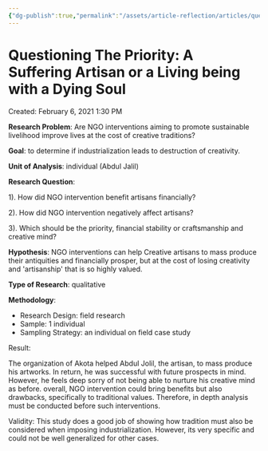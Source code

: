 ```yaml
---
{"dg-publish":true,"permalink":"/assets/article-reflection/articles/questioning-the-priority-a-suffering-artisan-or-a-living-being-with-a-dying-soul/"}
---
```


# Questioning The Priority: A Suffering Artisan or a Living being with a Dying Soul

Created: February 6, 2021 1:30 PM

**Research Problem**: Are NGO interventions aiming to promote sustainable livelihood improve lives at the cost of creative traditions?

**Goal**: to determine if industrialization leads to destruction of creativity.

**Unit of Analysis**: individual (Abdul Jalil)

**Research Question**:

1). How did NGO intervention benefit artisans financially?

2). How did NGO intervention negatively affect artisans?

3). Which should be the priority, financial stability or craftsmanship and creative mind?

**Hypothesis**: NGO interventions can help Creative artisans to mass produce their antiquities and financially prosper, but at the cost of losing creativity and 'artisanship' that is so highly valued.

**Type of Research**: qualitative

**Methodology**:

- Research Design: field research
- Sample: 1 individual
- Sampling Strategy: an individual on field case study

Result:

The organization of Akota helped Abdul Jolil, the artisan, to mass produce his artworks. In return, he was successful with future prospects in mind. However, he feels deep sorry of not being able to nurture his creative mind as before. overall, NGO intervention could bring benefits but also drawbacks, specifically to traditional values. Therefore, in depth analysis must be conducted before such interventions.

Validity: This study does a good job of showing how tradition must also be considered when imposing industrialization. However, its very specific and could not be well generalized for other cases.